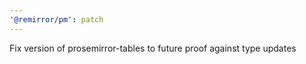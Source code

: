 ```yaml
---
'@remirror/pm': patch
---
```


Fix version of prosemirror-tables to future proof against type updates
